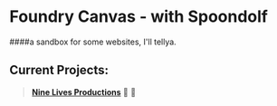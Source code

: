 # Foundry Canvas - with Spoondolf
####a sandbox for some websites, I'll tellya.
## Current Projects:
>[**Nine Lives Productions**](https://ninelivesproduction.com) :leopard:
:tiger2:
